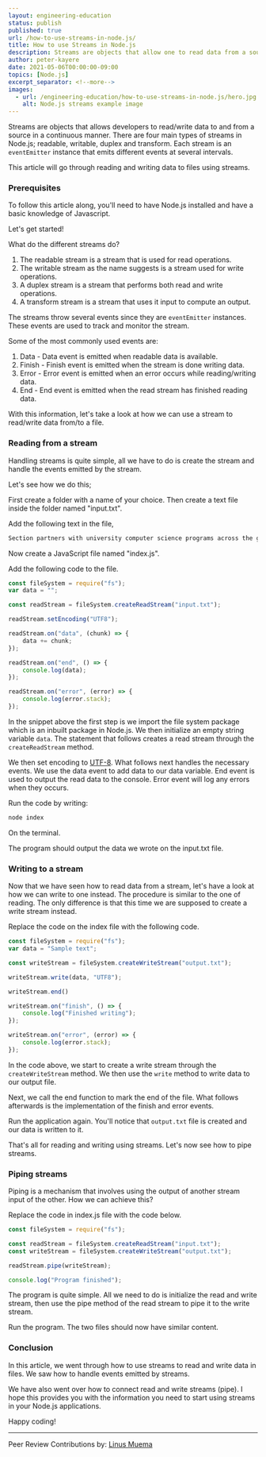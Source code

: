 ```yaml
---
layout: engineering-education
status: publish
published: true
url: /how-to-use-streams-in-node.js/
title: How to use Streams in Node.js
description: Streams are objects that allow one to read data from a source or write to a destination in a continuous manner. In this article, we will go through reading and writing data to files using streams.
author: peter-kayere
date: 2021-05-06T00:00:00-09:00
topics: [Node.js]
excerpt_separator: <!--more-->
images:
  - url: /engineering-education/how-to-use-streams-in-node.js/hero.jpg
    alt: Node.js streams example image
---
```

Streams are objects that allows developers to read/write data to and from a source in a continuous manner. There are four main types of streams in Node.js; readable, writable, duplex and transform. Each stream is an `eventEmitter` instance that emits different events at several intervals. 
<!--more-->
This article will go through reading and writing data to files using streams.
### Prerequisites
To follow this article along, you'll need to have Node.js installed and have a basic knowledge of Javascript.

Let's get started!

What do the different streams do?
1. The readable stream is a stream that is used for read operations.
2. The writable stream as the name suggests is a stream used for write operations.
3. A duplex stream is a stream that performs both read and write operations.
4. A transform stream is a stream that uses it input to compute an output.

The streams throw several events since they are `eventEmitter` instances. These events are used to track and monitor the stream. 

Some of the most commonly used events are:
1.  Data - Data event is emitted when readable data is available.
2.  Finish - Finish event is emitted when the stream is done writing data.
3.  Error - Error event is emitted when an error occurs while reading/writing data.
4.  End - End event is emitted when the read stream has finished reading data.

With this information, let's take a look at how we can use a stream to read/write data from/to a file.

### Reading from a stream
Handling streams is quite simple, all we have to do is create the stream and handle the events emitted by the stream. 

Let's see how we do this;

First create a folder with a name of your choice. Then create a text file inside the folder named "input.txt".

Add the following text in the file,

```bash
Section partners with university computer science programs across the globe to create a community-generated pool of content which is useful for engineers of every (any) level.
```

Now create a JavaScript file named "index.js". 

Add the following code to the file.

```Javascript
const fileSystem = require("fs");
var data = "";

const readStream = fileSystem.createReadStream("input.txt");

readStream.setEncoding("UTF8");

readStream.on("data", (chunk) => {
	data += chunk;
});

readStream.on("end", () => {
	console.log(data);
});

readStream.on("error", (error) => {
	console.log(error.stack);
});
```

In the snippet above the first step is we import the file system package which is an inbuilt package in Node.js. We then initialize an empty string variable `data`. The statement that follows creates a read stream through the `createReadStream` method. 

We then set encoding to [UTF-8](https://en.wikipedia.org/wiki/UTF-8). What follows next handles the necessary events. We use the data event to add data to our data variable. End event is used to output the read data to the console. Error event will log any errors when they occurs.

Run the code by writing:

```bash
node index
```

On the terminal.

The program should output the data we wrote on the input.txt file.

### Writing to a stream
Now that we have seen how to read data from a stream, let's have a look at how we can write to one instead. The procedure is similar to the one of reading. The only difference is that this time we are supposed to create a write stream instead.

Replace the code on the index file with the following code.

```Javascript
const fileSystem = require("fs");
var data = "Sample text";

const writeStream = fileSystem.createWriteStream("output.txt");

writeStream.write(data, "UTF8");

writeStream.end()

writeStream.on("finish", () => {
	console.log("Finished writing");
});

writeStream.on("error", (error) => {
	console.log(error.stack);
});
```

In the code above, we start to create a write stream through the `createWriteStream` method. We then use the `write` method to write data to our output file. 

Next, we call the end function to mark the end of the file. What follows afterwards is the implementation of the finish and error events.

Run the application again. You'll notice that `output.txt` file is created and our data is written to it.

That's all for reading and writing using streams. Let's now see how to pipe streams.

### Piping streams
Piping is a mechanism that involves using the output of another stream input of the other. How we can achieve this?

Replace the code in index.js file with the code below.

```Javascript
const fileSystem = require("fs");

const readStream = fileSystem.createReadStream("input.txt");
const writeStream = fileSystem.createWriteStream("output.txt");

readStream.pipe(writeStream);

console.log("Program finished");
```

The program is quite simple. All we need to do is initialize the read and write stream, then use the pipe method of the read stream to pipe it to the write stream.

Run the program. The two files should now have similar content.

### Conclusion
In this article, we went through how to use streams to read and write data in files. We saw how to handle events emitted by streams. 

We have also went over how to connect read and write streams (pipe). I hope this provides you with the information you need to start using streams in your Node.js applications.

Happy coding!

---
Peer Review Contributions by: [Linus Muema](/engineering-education/authors/linus-muema/)
